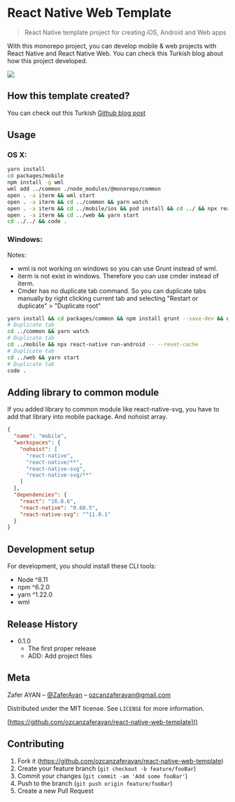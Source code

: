 # React Native Web Template

> React Native template project for creating iOS, Android and Web apps

<!-- [![NPM Version][npm-image]][npm-url]
[![Build Status][travis-image]][travis-url]
[![Downloads Stats][npm-downloads]][npm-url] -->

With this monorepo project, you can develop mobile & web projects with React Native and React Native Web. You can check this Turkish blog about how this project developed.

![](https://github.com/ozcanzaferayan/react-native-web-template/blob/master/art/banner.jpg?raw=true)

## How this template created?

You can check out this Turkish [Github blog post](https://help.github.com/en/github/creating-cloning-and-archiving-repositories/creating-a-repository-from-a-template)

## Usage

### OS X:

```sh
yarn install
cd packages/mobile
npm install -g wml
wml add ../common ./node_modules/@monorepo/common
open . -a iterm && wml start
open . -a iterm && cd ../common && yarn watch
open . -a iterm && cd ../mobile/ios && pod install && cd ../ && npx react-native run-ios -- --reset-cache
open . -a iterm && cd ../web && yarn start
cd ../../ && code .
```

### Windows:    
Notes:  
* wml is not working on windows so you can use Grunt instead of wml.
* iterm is not exist in windows. Therefore you can use cmder instead of iterm.
* Cmder has no duplicate tab command. So you can duplicate tabs manually by right clicking current tab and selecting "Restart or duplicate" > "Duplicate root"

```sh
yarn install && cd packages/common && npm install grunt --save-dev && npm install grunt-contrib-watch --save-dev && npm install grunt-sync --save && grunt --watch
# Duplicate tab
cd ../common && yarn watch
# Duplicate tab
cd ../mobile && npx react-native run-android -- --reset-cache
# Duplicate tab
cd ../web && yarn start
# Duplicate tab
code .
```

## Adding library to common module
If you added library to common module like react-native-svg, you have to add that library into mobile package. And nohoist array.

```json
{
  "name": "mobile",
  "workspaces": {
    "nohoist": [
      "react-native",
      "react-native/**",
      "react-native-svg",
      "react-native-svg/**"
    ]
  },
  "dependencies": {
    "react": "16.8.6",
    "react-native": "0.60.5",
    "react-native-svg": "^11.0.1"
  }
}

```

## Development setup

For development, you should install these CLI tools:

- Node ^8.11
- npm ^6.2.0
- yarn ^1.22.0
- wml

## Release History

<!-- * 0.2.1
    * CHANGE: Update docs (module code remains unchanged)
* 0.2.0
    * CHANGE: Remove `setDefaultXYZ()`
    * ADD: Add `init()`
* 0.1.1
    * FIX: Crash when calling `baz()` (Thanks @GenerousContributorName!) -->

- 0.1.0
  - The first proper release
  - ADD: Add project files

## Meta

Zafer AYAN – [@ZaferAyan](https://twitter.com/ZaferAyan) – [ozcanzaferayan@gmail.com]()

Distributed under the MIT license. See `LICENSE` for more information.

[https://github.com/ozcanzaferayan/react-native-web-template]()

## Contributing

1. Fork it (<https://github.com/ozcanzaferayan/react-native-web-template>)
2. Create your feature branch (`git checkout -b feature/fooBar`)
3. Commit your changes (`git commit -am 'Add some fooBar'`)
4. Push to the branch (`git push origin feature/fooBar`)
5. Create a new Pull Request

<!-- Markdown link & img dfn's
[npm-image]: https://img.shields.io/npm/v/datadog-metrics.svg?style=flat-square
[npm-url]: https://npmjs.org/package/datadog-metrics
[npm-downloads]: https://img.shields.io/npm/dm/datadog-metrics.svg?style=flat-square
[travis-image]: https://img.shields.io/travis/dbader/node-datadog-metrics/master.svg?style=flat-square
[travis-url]: https://travis-ci.org/dbader/node-datadog-metrics
[wiki]: https://github.com/yourname/yourproject/wiki -->
